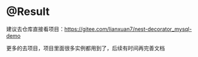 # @Result

建议去仓库直接看项目：https://gitee.com/lianxuan7/nest-decorator_mysql-demo



更多的去项目，项目里面很多实例都用到了，后续有时间再完善文档